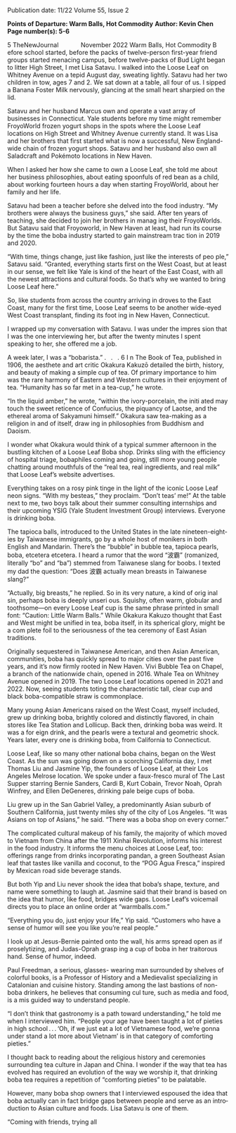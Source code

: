 Publication date: 11/22
Volume 55, Issue 2

**Points of Departure: Warm Balls, Hot Commodity**
**Author: Kevin Chen**
**Page number(s): 5-6**

5
TheNewJournal       November 2022
Warm Balls, 
Hot Commodity
B
efore school started, before the packs 
of twelve-person first-year friend 
groups started menacing campus, before 
twelve-packs of Bud Light began to litter 
High Street, I met Lisa Satavu. I walked 
into the Loose Leaf on Whitney Avenue 
on a tepid August day, sweating lightly. 
Satavu had her two children in tow, ages 
7 and 2. We sat down at a table, all four 
of us. I sipped a Banana Foster Milk 
nervously, glancing at the small heart
sharpied on the lid.


Satavu and her husband Marcus own 
and operate a vast array of businesses 
in Connecticut. Yale students before 
my time might remember FroyoWorld 
frozen yogurt shops in the spots where 
the Loose Leaf locations on High Street 
and Whitney Avenue currently stand. 
It was Lisa and her brothers that first 
started what is now a successful, New 
England-wide chain of frozen yogurt 
shops. Satavu and her husband also own 
all Saladcraft and Pokémoto locations
in New Haven.


When I asked her how she came to 
own a Loose Leaf, she told me about 
her business philosophies, about eating 
spoonfuls of red bean as a child, about 
working fourteen hours a day when 
starting FroyoWorld, about her family 
and her life.


Satavu had been a teacher before 
she delved into the food industry. “My 
brothers were always the business guys,” 
she said. After ten years of teaching, she 
decided to join her brothers in manag­
ing their FroyoWorlds. But Satavu said 
that Froyoworld, in New Haven at least, 
had run its course by the time the boba 
industry started to gain mainstream trac­
tion in 2019 and 2020.


“With time, things change, just like 
fashion, just like the interests of peo­
ple,” Satavu said. “Granted, everything 
starts first on the West Coast, but at 
least in our sense, we felt like Yale is 
kind of the heart of the East Coast, with 
all the newest attractions and cultural 
foods. So that’s why we wanted to bring
Loose Leaf here.”


So, like students from across the 
country arriving in droves to the East 
Coast, many for the first time, Loose 
Leaf seems to be another wide-eyed 
West Coast transplant, finding its foot­
ing in New Haven, Connecticut. 


I wrapped up my conversation 
with Satavu. I was under the impres­
sion that I was the one interviewing her, 
but after the twenty minutes I spent 
speaking to her, she offered me a job.


A week later, I was a “bobarista.”
.  .  .
6
I
n The Book of Tea, published in 1906, 
the aesthete and art critic Okakura 
Kakuzō detailed the birth, history, and 
beauty of making a simple cup of tea. 
Of primary importance to him was the 
rare harmony of Eastern and Western 
cultures in their enjoyment of tea. 
“Humanity has so far met in a tea-cup,” 
he wrote.


“In the liquid amber,” he wrote, 
“within the ivory-porcelain, the initi­
ated may touch the sweet reticence 
of Confucius, the piquancy of Laotse, 
and the ethereal aroma of Sakyamuni 
himself.” Okakura saw tea-making 
as a religion in and of itself, draw­
ing in philosophies from Buddhism
and Daoism.


I wonder what Okakura would think 
of a typical summer afternoon in the 
bustling kitchen of a Loose Leaf Boba 
shop. Drinks sling with the efficiency of 
hospital triage, bobaphiles coming and 
going, still more young people chatting 
around mouthfuls of the “real tea, real 
ingredients, and real milk” that Loose 
Leaf’s website advertises.


Everything takes on a rosy pink 
tinge in the light of the iconic Loose 
Leaf neon signs. “With my besteas,” 
they proclaim. “Don’t teas’ me!” At the 
table next to me, two boys talk about 
their summer consulting internships 
and their upcoming YSIG (Yale Student 
Investment Group) interviews. Everyone 
is drinking boba.


The tapioca balls, introduced to the 
United States in the late nineteen-eight­
ies by Taiwanese immigrants, go by a 
whole host of monikers in both English 
and Mandarin. There’s the “bubble” in 
bubble tea, tapioca pearls, boba, etcetera 
etcetera. I heard a rumor that the word
“波霸” (romanized, literally “bo” and “ba”)
stemmed from Taiwanese slang for 
boobs. I texted my dad the question: 
“Does 波霸 actually mean breasts in 
Taiwanese slang?”


“Actually, big breasts,” he replied. 
So in its very nature, a kind of orig­
inal sin, perhaps boba is deeply unseri­
ous. Squishy, often warm, globular and 
toothsome—on every Loose Leaf cup 
is the same phrase printed in small font: 
“Caution: Little Warm Balls.” While 
Okakura Kakuzo thought that East and 
West might be unified in tea, boba itself, 
in its spherical glory, might be a com­
plete foil to the seriousness of the tea 
ceremony of East Asian traditions.


Originally sequestered in Taiwanese 
American, and then Asian American, 
communities, boba has quickly spread to 
major cities over the past five years, and 
it’s now firmly rooted in New Haven. 
Vivi Bubble Tea on Chapel, a branch of 
the nationwide chain, opened in 2016. 
Whale Tea on Whitney Avenue opened 
in 2019. The two Loose Leaf locations 
opened in 2021 and 2022. Now, seeing 
students toting the characteristic tall, 
clear cup and black boba-compatible 
straw is commonplace.


Many young Asian Americans raised 
on the West Coast, myself included, 
grew up drinking boba, brightly colored 
and distinctly flavored, in chain stores 
like Tea Station and Lollicup. Back then, 
drinking boba was weird. It was a for­
eign drink, and the pearls were a textural 
and geometric shock. Years later, every­
one is drinking boba, from California
to Connecticut.


Loose Leaf, like so many other 
national boba chains, began on the West 
Coast. As the sun was going down on a 
scorching California day, I met Thomas 
Liu and Jasmine Yip, the founders 
of Loose Leaf, at their Los Angeles 
Melrose location. We spoke under a 
faux-fresco mural of The Last Supper 
starring Bernie Sanders, Cardi B, Kurt 
Cobain, Trevor Noah, Oprah Winfrey, 
and Ellen DeGeneres, drinking pale 
beige cups of boba.


Liu grew up in the San Gabriel 
Valley, a predominantly Asian suburb of 
Southern California, just twenty miles 
shy of the city of Los Angeles. “It was 
Asians on top of Asians,” he said. “There 
was a boba shop on every corner.”


The complicated cultural makeup of 
his family, the majority of which moved 
to Vietnam from China after the 1911 
Xinhai Revolution, informs his interest 
in the food industry. It informs the menu 
choices at Loose Leaf, too: offerings 
range from drinks incorporating pandan, 
a green Southeast Asian leaf that tastes 
like vanilla and coconut, to the “POG 
Agua Fresca,” inspired by Mexican road­
side beverage stands. 


But both Yip and Liu never shook 
the idea that boba’s shape, texture, and 
name were something to laugh at. 
Jasmine said that their brand is based on 
the idea that humor, like food, bridges 
wide gaps. Loose Leaf’s voicemail 
directs you to place an online order at 
“warmballs.com.”


“Everything you do, just enjoy your 
life,” Yip said. “Customers who have a 
sense of humor will see you like you’re 
real people.”


I look up at Jesus-Bernie painted 
onto the wall, his arms spread open as if 
proselytizing, and Judas-Oprah grasp­
ing a cup of boba in her traitorous hand. 
Sense of humor, indeed. 


Paul Freedman, a serious, glasses-
wearing man surrounded by shelves of 
colorful books, is a Professor of History 
and a Medievalist specializing in 
Catalonian and cuisine history. Standing 
among the last bastions of non-boba 
drinkers, he believes that consuming cul­
ture, such as media and food, is a mis­
guided way to understand people.


“I don’t think that gastronomy is a 
path toward understanding,” he told me 
when I interviewed him. “People your 
age have been taught a lot of pieties in 
high school . . . ‘Oh, if we just eat a lot of 
Vietnamese food, we’re gonna under­
stand a lot more about Vietnam’ is in that 
category of comforting pieties.” 


I thought back to reading about 
the religious history and ceremonies 
surrounding tea culture in Japan and 
China. I wonder if the way that tea has 
evolved has required an evolution of the 
way we worship it, that drinking boba 
tea requires a repetition of “comforting 
pieties” to be palatable. 


However, many boba shop owners 
that I interviewed espoused the idea 
that boba actually can in fact bridge gaps 
between people and serve as an intro­
duction to Asian culture and foods. Lisa 
Satavu is one of them.


“Coming with friends, trying all